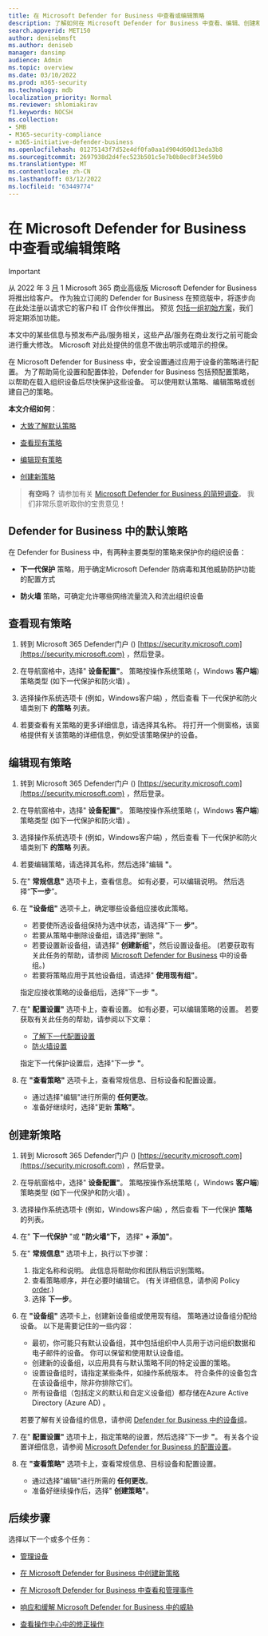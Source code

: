 ```yaml
---
title: 在 Microsoft Defender for Business 中查看或编辑策略
description: 了解如何在 Microsoft Defender for Business 中查看、编辑、创建和删除下一代保护策略
search.appverid: MET150
author: denisebmsft
ms.author: deniseb
manager: dansimp
audience: Admin
ms.topic: overview
ms.date: 03/10/2022
ms.prod: m365-security
ms.technology: mdb
localization_priority: Normal
ms.reviewer: shlomiakirav
f1.keywords: NOCSH
ms.collection:
- SMB
- M365-security-compliance
- m365-initiative-defender-business
ms.openlocfilehash: 01275143f7d52e4df0fa0aa1d904d60d13eda3b8
ms.sourcegitcommit: 2697938d2d4fec523b501c5e7b0b8ec8f34e59b0
ms.translationtype: MT
ms.contentlocale: zh-CN
ms.lasthandoff: 03/12/2022
ms.locfileid: "63449774"
---
```

# <a name="view-or-edit-policies-in-microsoft-defender-for-business"></a>在 Microsoft Defender for Business 中查看或编辑策略

> [!IMPORTANT]
> 从 2022 年 3 [月](../../business-premium/index.md) 1 Microsoft 365 商业高级版 Microsoft Defender for Business 将推出给客户。 作为独立订阅的 Defender for Business 在预览版中，将逐步向在此处注册以请求它的客户和 IT 合作伙伴[](https://aka.ms/mdb-preview)推出。 预览 [包括一组初始方案](mdb-tutorials.md#try-these-preview-scenarios)，我们将定期添加功能。
> 
> 本文中的某些信息与预发布产品/服务相关，这些产品/服务在商业发行之前可能会进行重大修改。 Microsoft 对此处提供的信息不做出明示或暗示的担保。 

在 Microsoft Defender for Business 中，安全设置通过应用于设备的策略进行配置。 为了帮助简化设置和配置体验，Defender for Business 包括预配置策略，以帮助在载入组织设备后尽快保护这些设备。 可以使用默认策略、编辑策略或创建自己的策略。

**本文介绍如何**：

- [大致了解默认策略](#default-policies-in-defender-for-business)

- [查看现有策略](#view-your-existing-policies)

- [编辑现有策略](#edit-an-existing-policy)

- [创建新策略](#create-a-new-policy)

>
> **有空吗？**
> 请参加有关 <a href="https://microsoft.qualtrics.com/jfe/form/SV_0JPjTPHGEWTQr4y" target="_blank">Microsoft Defender for Business 的简短调查</a>。 我们非常乐意听取你的宝贵意见！
>

## <a name="default-policies-in-defender-for-business"></a>Defender for Business 中的默认策略

在 Defender for Business 中，有两种主要类型的策略来保护你的组织设备：

- **下一代保护** 策略，用于确定Microsoft Defender 防病毒和其他威胁防护功能的配置方式

- **防火墙** 策略，可确定允许哪些网络流量流入和流出组织设备


## <a name="view-your-existing-policies"></a>查看现有策略

1. 转到 Microsoft 365 Defender门户 () [https://security.microsoft.com](https://security.microsoft.com) ，然后登录。 

2. 在导航窗格中，选择" **设备配置"**。 策略按操作系统策略 (，Windows **客户端**) 策略类型 (如下一代保护和防火墙) 。  

3. 选择操作系统选项卡 (例如，Windows客户端) ，然后查看  下一代保护和防火墙类别下 **的策略** 列表。 

4. 若要查看有关策略的更多详细信息，请选择其名称。 将打开一个侧窗格，该窗格提供有关该策略的详细信息，例如受该策略保护的设备。

## <a name="edit-an-existing-policy"></a>编辑现有策略

1. 转到 Microsoft 365 Defender门户 () [https://security.microsoft.com](https://security.microsoft.com) ，然后登录。 

2. 在导航窗格中，选择" **设备配置"**。 策略按操作系统策略 (，Windows **客户端**) 策略类型 (如下一代保护和防火墙) 。  

3. 选择操作系统选项卡 (例如，Windows客户端) ，然后查看  下一代保护和防火墙类别下 **的策略** 列表。 

4. 若要编辑策略，请选择其名称，然后选择"编辑 **"**。

5. 在" **常规信息"** 选项卡上，查看信息。 如有必要，可以编辑说明。 然后选择“**下一步**”。

6. 在 **"设备组"** 选项卡上，确定哪些设备组应接收此策略。  

   - 若要使所选设备组保持为选中状态，请选择"下一 **步"**。
   - 若要从策略中删除设备组，请选择"删除 **"**。
   - 若要设置新设备组，请选择" **创建新组**"，然后设置设备组。  (若要获取有关此任务的帮助，请参阅 [Microsoft Defender for Business](mdb-create-edit-device-groups.md) 中的设备组。) 
   - 若要将策略应用于其他设备组，请选择" **使用现有组"**。

   指定应接收策略的设备组后，选择"下一步 **"**。

7. 在" **配置设置"** 选项卡上，查看设置。 如有必要，可以编辑策略的设置。 若要获取有关此任务的帮助，请参阅以下文章： 

   - [了解下一代配置设置](mdb-next-gen-configuration-settings.md)   
   - [防火墙设置](mdb-firewall.md)

   指定下一代保护设置后，选择"下一步 **"**。

8. 在 **"查看策略"** 选项卡上，查看常规信息、目标设备和配置设置。 

   - 通过选择"编辑"进行所需的 **任何更改**。
   - 准备好继续时，选择"更新 **策略"**。

## <a name="create-a-new-policy"></a>创建新策略

1. 转到 Microsoft 365 Defender门户 () [https://security.microsoft.com](https://security.microsoft.com) ，然后登录。 

2. 在导航窗格中，选择" **设备配置"**。 策略按操作系统策略 (，Windows **客户端**) 策略类型 (如下一代保护和防火墙) 。  

3. 选择操作系统选项卡 (例如，Windows客户端) ，然后查看  下一代保护 **策略** 的列表。 

4. 在" **下一代保护** "或 **"防火墙"下，** 选择" **+ 添加"**。

5. 在" **常规信息"** 选项卡上，执行以下步骤：

   1. 指定名称和说明。 此信息将帮助你和团队稍后识别策略。
   2. 查看策略顺序，并在必要时编辑它。  (有关详细信息，请参阅 Policy [order](mdb-policy-order.md).) 
   3. 选择 **下一步**。 

7. 在 **"设备组"** 选项卡上，创建新设备组或使用现有组。 策略通过设备组分配给设备。 以下是需要记住的一些内容：

   - 最初，你可能只有默认设备组，其中包括组织中人员用于访问组织数据和电子邮件的设备。 你可以保留和使用默认设备组。
   - 创建新的设备组，以应用具有与默认策略不同的特定设置的策略。 
   - 设置设备组时，请指定某些条件，如操作系统版本。 符合条件的设备包含在该设备组中，除非你排除它们。 
   - 所有设备组（包括定义的默认和自定义设备组）都存储在Azure Active Directory (Azure AD) 。

   若要了解有关设备组的信息，请参阅 [Defender for Business 中的设备组](mdb-create-edit-device-groups.md)。

8. 在" **配置设置"** 选项卡上，指定策略的设置，然后选择"下一步 **"**。 有关各个设置详细信息，请参阅 [Microsoft Defender for Business 的配置设置](mdb-next-gen-configuration-settings.md)。

9. 在 **"查看策略"** 选项卡上，查看常规信息、目标设备和配置设置。 

   - 通过选择"编辑"进行所需的 **任何更改**。
   - 准备好继续操作后，选择" **创建策略"**。


## <a name="next-steps"></a>后续步骤

选择以下一个或多个任务：

- [管理设备](mdb-manage-devices.md)

- [在 Microsoft Defender for Business 中创建新策略](mdb-create-new-policy.md)

- [在 Microsoft Defender for Business 中查看和管理事件](mdb-view-manage-incidents.md)

- [响应和缓解 Microsoft Defender for Business 中的威胁](mdb-respond-mitigate-threats.md)

- [查看操作中心中的修正操作](mdb-review-remediation-actions.md)